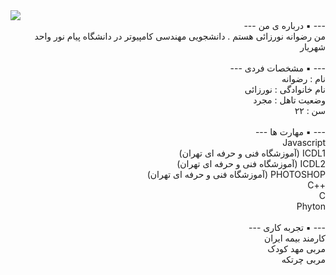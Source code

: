 <img src="http://s15.picofile.com/file/8409825218/MYXJ_20201003000232292_save.jpg">
<br>
<div dir="rtl">
---
▪️ درباره ی من 
---
<br>
من رضوانه نورزائی هستم . دانشجویی مهندسی کامپیوتر در دانشگاه پیام نور واحد شهریار 
<br>
<br>
---
▪️ مشخصات فردی
---
<br>
نام : رضوانه 
<br>
نام خانوادگی : نورزائی
<br>
وضعیت تاهل : مجرد 
<br>
سن : ۲۲
<br>
<br>
---
▪️ مهارت ها
---
<br>
Javascript
<br>
ICDL1 (آموزشگاه فنی و حرفه ای تهران)
<br>
ICDL2 (آموزشگاه فنی و حرفه ای تهران)
<br>
PHOTOSHOP (آموزشگاه فنی و حرفه ای تهران)
<br>
++C
<br>
C
<br>
Phyton
<br>
<br>
---
▪️ تجربه کاری 
---
<br>
کارمند بیمه ایران 
<br>
مربی مهد کودک 
<br>
مربی چرتکه 


